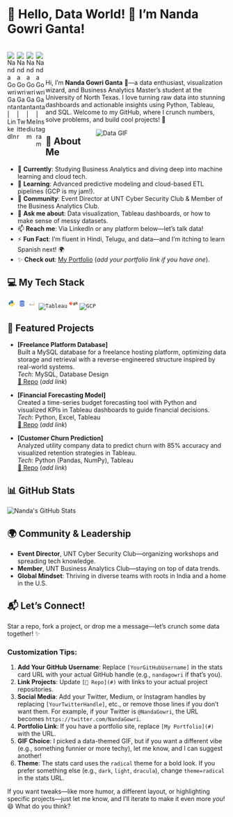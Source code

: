 # 🌟 Hello, Data World! 👋 I’m Nanda Gowri Ganta!

<br/>

<a href="https://www.linkedin.com/in/nanda-gowri-ganta">
  <img align="left" alt="Nanda Gowri Ganta | LinkedIn" width="22px" src="https://cdn.jsdelivr.net/npm/simple-icons@v3/icons/linkedin.svg" />
</a>
<a href="https://twitter.com/[YourTwitterHandle]">
  <img align="left" alt="Nanda Gowri Ganta | Twitter" width="22px" src="https://cdn.jsdelivr.net/npm/simple-icons@v3/icons/twitter.svg" />
</a>
<a href="https://medium.com/@[YourMediumHandle]">
  <img align="left" alt="Nanda Gowri Ganta | Medium" width="22px" src="https://cdn.jsdelivr.net/npm/simple-icons@v3/icons/medium.svg" />
</a>
<a href="https://www.instagram.com/[YourInstagramHandle]">
  <img align="left" alt="Nanda Gowri Ganta | Instagram" width="22px" src="https://cdn.jsdelivr.net/npm/simple-icons@v3/icons/instagram.svg" />
</a>

<br/><br/>

Hi, I’m **Nanda Gowri Ganta** 🙌—a data enthusiast, visualization wizard, and Business Analytics Master’s student at the University of North Texas. I love turning raw data into stunning dashboards and actionable insights using Python, Tableau, and SQL. Welcome to my GitHub, where I crunch numbers, solve problems, and build cool projects! 🚀

<img align="right" alt="Data GIF" width="300" src="https://media.giphy.com/media/v1.Y2lkPTc5MGI3NjExbDM0MG9rczZtbTJkMWkyYzJtbzh6d3I5aW91a3VpN2RtbGRtc3Z3diZlcD12MV9pbnRlcm5hbF9naWZfYnlfaWQmY3Q9Zw/26BRzozg4TCas12Du/giphy.gif" />

## 🧠 About Me

- 🔭 **Currently**: Studying Business Analytics and diving deep into machine learning and cloud tech.
- 🌱 **Learning**: Advanced predictive modeling and cloud-based ETL pipelines (GCP is my jam!).
- 👯 **Community**: Event Director at UNT Cyber Security Club & Member of the Business Analytics Club.
- 💬 **Ask me about**: Data visualization, Tableau dashboards, or how to make sense of messy datasets.
- 📫 **Reach me**: Via LinkedIn or any platform below—let’s talk data!
- ⚡ **Fun Fact**: I’m fluent in Hindi, Telugu, and data—and I’m itching to learn Spanish next! 🌍
- ✨ **Check out**: [My Portfolio](#) (*add your portfolio link if you have one*).

## 💻 My Tech Stack

<code><img height="20" src="https://raw.githubusercontent.com/github/explore/80688e429a7d4ef2fca1e82350fe8e3517d3494d/topics/python/python.png" alt="Python"></code>
<code><img height="20" src="https://raw.githubusercontent.com/github/explore/80688e429a7d4ef2fca1e82350fe8e3517d3494d/topics/sql/sql.png" alt="SQL"></code>
<code><img height="20" src="https://raw.githubusercontent.com/github/explore/80688e429a7d4ef2fca1e82350fe8e3517d3494d/topics/mysql/mysql.png" alt="MySQL"></code>
<code><img height="20" src="https://raw.githubusercontent.com/github/explore/5c058a764ceec4443d1d83785785f92d75b5c668/topics/tableau/tableau.png" alt="Tableau"></code>
<code><img height="20" src="https://raw.githubusercontent.com/github/explore/80688e429a7d4ef2fca1e82350fe8e3517d3494d/topics/git/git.png" alt="Git"></code>
<code><img height="20" src="https://raw.githubusercontent.com/github/explore/80688e429a7d4ef2fca1e82350fe8e3517d3494d/topics/googlecloud/googlecloud.png" alt="GCP"></code>

## 🌟 Featured Projects

- **[Freelance Platform Database]**  
  Built a MySQL database for a freelance hosting platform, optimizing data storage and retrieval with a reverse-engineered structure inspired by real-world systems.  
  *Tech*: MySQL, Database Design  
  [🔗 Repo](#) (*add link*)

- **[Financial Forecasting Model]**  
  Created a time-series budget forecasting tool with Python and visualized KPIs in Tableau dashboards to guide financial decisions.  
  *Tech*: Python, Excel, Tableau  
  [🔗 Repo](#) (*add link*)

- **[Customer Churn Prediction]**  
  Analyzed utility company data to predict churn with 85% accuracy and visualized retention strategies in Tableau.  
  *Tech*: Python (Pandas, NumPy), Tableau  
  [🔗 Repo](#) (*add link*)

## 📊 GitHub Stats

![Nanda's GitHub Stats](https://github-readme-stats.vercel.app/api?username=[YourGitHubUsername]&show_icons=true&hide_border=true&theme=radical)

## 🌍 Community & Leadership

- **Event Director**, UNT Cyber Security Club—organizing workshops and spreading tech knowledge.  
- **Member**, UNT Business Analytics Club—staying on top of data trends.  
- **Global Mindset**: Thriving in diverse teams with roots in India and a home in the U.S.

## 📬 Let’s Connect!

Star a repo, fork a project, or drop me a message—let’s crunch some data together! ✨

### Customization Tips:
1. **Add Your GitHub Username**: Replace `[YourGitHubUsername]` in the stats card URL with your actual GitHub handle (e.g., `nandagowri` if that’s you).
2. **Link Projects**: Update `[🔗 Repo](#)` with links to your actual project repositories.
3. **Social Media**: Add your Twitter, Medium, or Instagram handles by replacing `[YourTwitterHandle]`, etc., or remove those lines if you don’t want them. For example, if your Twitter is `@NandaGowri`, the URL becomes `https://twitter.com/NandaGowri`.
4. **Portfolio Link**: If you have a portfolio site, replace `[My Portfolio](#)` with the URL.
5. **GIF Choice**: I picked a data-themed GIF, but if you want a different vibe (e.g., something funnier or more techy), let me know, and I can suggest another!
6. **Theme**: The stats card uses the `radical` theme for a bold look. If you prefer something else (e.g., `dark`, `light`, `dracula`), change `theme=radical` in the stats URL.

If you want tweaks—like more humor, a different layout, or highlighting specific projects—just let me know, and I’ll iterate to make it even more *you*! 😄 What do you think?
